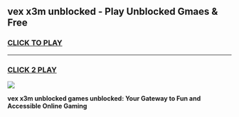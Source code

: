 
## vex x3m unblocked - Play Unblocked Gmaes & Free
<h3>
<a href="https://news.freeplayer.one?title=vex_x3m_unblocked&ref=16F">CLICK TO PLAY</a></h3>
<hr>

<h3>
<a href="https://news.freeplayer.one?title=vex_x3m_unblocked&ref=16F">CLICK 2 PLAY</a>
  
</h3>

<a href="https://news.freeplayer.one?title=vex_x3m_unblocked&ref=16F/"><img src="https://clearcache.store/games.png"></a>


**vex x3m unblocked games unblocked: Your Gateway to Fun and Accessible Online Gaming**
